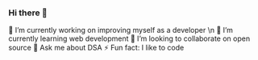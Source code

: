 ### Hi there 👋

 🔭 I’m currently working on improving myself as a developer \n
 🌱 I’m currently learning web development
 👯 I’m looking to collaborate on open source
 💬 Ask me about DSA
 ⚡ Fun fact: I like to code
